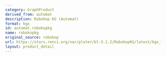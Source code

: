 ```yaml
---
category: GraphProduct
derived_from: automat
description: Robokop KG (Automat)
format: kgx
id: automat.robokopkg
name: robokopkg
original_source: robokop
url: https://stars.renci.org/var/plater/bl-3.1.2/RobokopKG/latest/kgx_files
layout: product_detail
---
```

